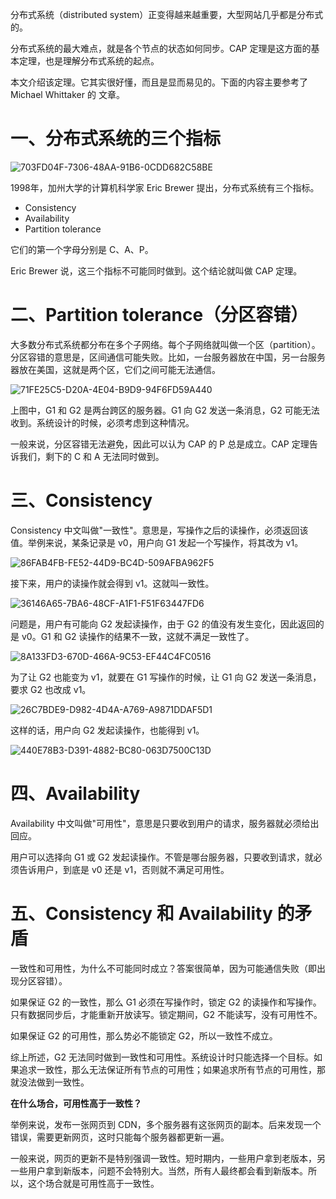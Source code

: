 分布式系统（distributed system）正变得越来越重要，大型网站几乎都是分布式的。

分布式系统的最大难点，就是各个节点的状态如何同步。CAP 定理是这方面的基本定理，也是理解分布式系统的起点。

本文介绍该定理。它其实很好懂，而且是显而易见的。下面的内容主要参考了 Michael Whittaker 的 文章。

# 一、分布式系统的三个指标

![703FD04F-7306-48AA-91B6-0CDD682C58BE](http://snail-resources.oss-cn-beijing.aliyuncs.com/1623845448.0374348yjhzQVkCbL.jpg)

1998年，加州大学的计算机科学家 Eric Brewer 提出，分布式系统有三个指标。

- Consistency
- Availability
- Partition tolerance

它们的第一个字母分别是 C、A、P。

Eric Brewer 说，这三个指标不可能同时做到。这个结论就叫做 CAP 定理。

# 二、Partition tolerance（分区容错）

大多数分布式系统都分布在多个子网络。每个子网络就叫做一个区（partition）。分区容错的意思是，区间通信可能失败。比如，一台服务器放在中国，另一台服务器放在美国，这就是两个区，它们之间可能无法通信。

![71FE25C5-D20A-4E04-B9D9-94F6FD59A440](http://snail-resources.oss-cn-beijing.aliyuncs.com/1623845464.613284nUF5AKHpuz.png)

上图中，G1 和 G2 是两台跨区的服务器。G1 向 G2 发送一条消息，G2 可能无法收到。系统设计的时候，必须考虑到这种情况。

一般来说，分区容错无法避免，因此可以认为 CAP 的 P 总是成立。CAP 定理告诉我们，剩下的 C 和 A 无法同时做到。

# 三、Consistency

Consistency 中文叫做"一致性"。意思是，写操作之后的读操作，必须返回该值。举例来说，某条记录是 v0，用户向 G1 发起一个写操作，将其改为 v1。

![86FAB4FB-FE52-44D9-BC4D-509AFBA962F5](http://snail-resources.oss-cn-beijing.aliyuncs.com/1623845486.219176TH1FcgV7lN.png)

接下来，用户的读操作就会得到 v1。这就叫一致性。

![36146A65-7BA6-48CF-A1F1-F51F63447FD6](http://snail-resources.oss-cn-beijing.aliyuncs.com/1623845492.225491v7PJndt9Rl.png)

问题是，用户有可能向 G2 发起读操作，由于 G2 的值没有发生变化，因此返回的是 v0。G1 和 G2 读操作的结果不一致，这就不满足一致性了。

![8A133FD3-670D-466A-9C53-EF44C4FC0516](http://snail-resources.oss-cn-beijing.aliyuncs.com/1623845508.930285k0ujItD9Ye.png)

为了让 G2 也能变为 v1，就要在 G1 写操作的时候，让 G1 向 G2 发送一条消息，要求 G2 也改成 v1。

![26C7BDE9-D982-4D4A-A769-A9871DDAF5D1](http://snail-resources.oss-cn-beijing.aliyuncs.com/1623845524.284558YrmXQZfAOi.png)

这样的话，用户向 G2 发起读操作，也能得到 v1。

![440E78B3-D391-4882-BC80-063D7500C13D](http://snail-resources.oss-cn-beijing.aliyuncs.com/1623845532.6792839bKhfaJDu4g.png)

# 四、Availability

Availability 中文叫做"可用性"，意思是只要收到用户的请求，服务器就必须给出回应。

用户可以选择向 G1 或 G2 发起读操作。不管是哪台服务器，只要收到请求，就必须告诉用户，到底是 v0 还是 v1，否则就不满足可用性。

# 五、Consistency 和 Availability 的矛盾

一致性和可用性，为什么不可能同时成立？答案很简单，因为可能通信失败（即出现分区容错）。

如果保证 G2 的一致性，那么 G1 必须在写操作时，锁定 G2 的读操作和写操作。只有数据同步后，才能重新开放读写。锁定期间，G2 不能读写，没有可用性不。

如果保证 G2 的可用性，那么势必不能锁定 G2，所以一致性不成立。

综上所述，G2 无法同时做到一致性和可用性。系统设计时只能选择一个目标。如果追求一致性，那么无法保证所有节点的可用性；如果追求所有节点的可用性，那就没法做到一致性。

**在什么场合，可用性高于一致性？**

举例来说，发布一张网页到 CDN，多个服务器有这张网页的副本。后来发现一个错误，需要更新网页，这时只能每个服务器都更新一遍。

一般来说，网页的更新不是特别强调一致性。短时期内，一些用户拿到老版本，另一些用户拿到新版本，问题不会特别大。当然，所有人最终都会看到新版本。所以，这个场合就是可用性高于一致性。

